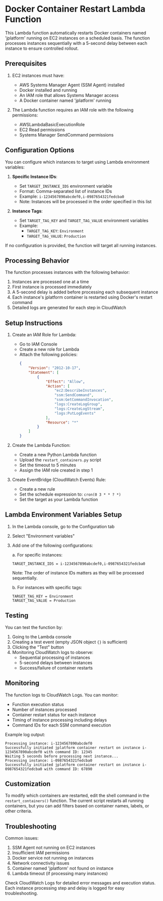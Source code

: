 # Docker Container Restart Lambda Function

This Lambda function automatically restarts Docker containers named 'jplatform' running on EC2 instances on a scheduled basis. The function processes instances sequentially with a 5-second delay between each instance to ensure controlled rollout.

## Prerequisites

1. EC2 instances must have:
   - AWS Systems Manager Agent (SSM Agent) installed
   - Docker installed and running
   - An IAM role that allows Systems Manager access
   - A Docker container named 'jplatform' running

2. The Lambda function requires an IAM role with the following permissions:
   - AWSLambdaBasicExecutionRole
   - EC2 Read permissions
   - Systems Manager SendCommand permissions

## Configuration Options

You can configure which instances to target using Lambda environment variables:

1. **Specific Instance IDs**:
   - Set `TARGET_INSTANCE_IDS` environment variable
   - Format: Comma-separated list of instance IDs
   - Example: `i-1234567890abcdef0,i-0987654321fedcba0`
   - Note: Instances will be processed in the order specified in this list

2. **Instance Tags**:
   - Set `TARGET_TAG_KEY` and `TARGET_TAG_VALUE` environment variables
   - Example: 
     - `TARGET_TAG_KEY`: `Environment`
     - `TARGET_TAG_VALUE`: `Production`

If no configuration is provided, the function will target all running instances.

## Processing Behavior

The function processes instances with the following behavior:
1. Instances are processed one at a time
2. First instance is processed immediately
3. A 5-second delay is added before processing each subsequent instance
4. Each instance's jplatform container is restarted using Docker's restart command
5. Detailed logs are generated for each step in CloudWatch

## Setup Instructions

1. Create an IAM Role for Lambda:
   - Go to IAM Console
   - Create a new role for Lambda
   - Attach the following policies:
     ```json
     {
         "Version": "2012-10-17",
         "Statement": [
             {
                 "Effect": "Allow",
                 "Action": [
                     "ec2:DescribeInstances",
                     "ssm:SendCommand",
                     "ssm:GetCommandInvocation",
                     "logs:CreateLogGroup",
                     "logs:CreateLogStream",
                     "logs:PutLogEvents"
                 ],
                 "Resource": "*"
             }
         ]
     }
     ```

2. Create the Lambda Function:
   - Create a new Python Lambda function
   - Upload the `restart_containers.py` script
   - Set the timeout to 5 minutes
   - Assign the IAM role created in step 1

3. Create EventBridge (CloudWatch Events) Rule:
   - Create a new rule
   - Set the schedule expression to: `cron(0 3 * * ? *)`
   - Set the target as your Lambda function

## Lambda Environment Variables Setup

1. In the Lambda console, go to the Configuration tab
2. Select "Environment variables"
3. Add one of the following configurations:

   a. For specific instances:
   ```
   TARGET_INSTANCE_IDS = i-1234567890abcdef0,i-0987654321fedcba0
   ```
   Note: The order of instance IDs matters as they will be processed sequentially.

   b. For instances with specific tags:
   ```
   TARGET_TAG_KEY = Environment
   TARGET_TAG_VALUE = Production
   ```

## Testing

You can test the function by:
1. Going to the Lambda console
2. Creating a test event (empty JSON object `{}` is sufficient)
3. Clicking the "Test" button
4. Monitoring CloudWatch logs to observe:
   - Sequential processing of instances
   - 5-second delays between instances
   - Success/failure of container restarts

## Monitoring

The function logs to CloudWatch Logs. You can monitor:
- Function execution status
- Number of instances processed
- Container restart status for each instance
- Timing of instance processing including delays
- Command IDs for each SSM command execution

Example log output:
```
Processing instance: i-1234567890abcdef0
Successfully initiated jplatform container restart on instance i-1234567890abcdef0 with command ID: 12345
Waiting 5 seconds before processing next instance...
Processing instance: i-0987654321fedcba0
Successfully initiated jplatform container restart on instance i-0987654321fedcba0 with command ID: 67890
```

## Customization

To modify which containers are restarted, edit the shell command in the `restart_containers()` function. The current script restarts all running containers, but you can add filters based on container names, labels, or other criteria.

## Troubleshooting

Common issues:
1. SSM Agent not running on EC2 instances
2. Insufficient IAM permissions
3. Docker service not running on instances
4. Network connectivity issues
5. Container named 'jplatform' not found on instance
6. Lambda timeout (if processing many instances)

Check CloudWatch Logs for detailed error messages and execution status. Each instance processing step and delay is logged for easy troubleshooting. 